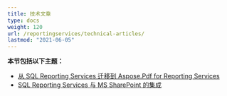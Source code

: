 ```yaml
---
title: 技术文章
type: docs
weight: 120
url: /reportingservices/technical-articles/
lastmod: "2021-06-05"
---
```


**本节包括以下主题：**
- [从 SQL Reporting Services 迁移到 Aspose.Pdf for Reporting Services](/pdf/reportingservices/migration-from-sql-reporting-services-to-aspose-pdf-for-reporting-services/)
- [SQL Reporting Services 与 MS SharePoint 的集成](/pdf/reportingservices/sql-reporting-services-integration-with-ms-sharepoint/)